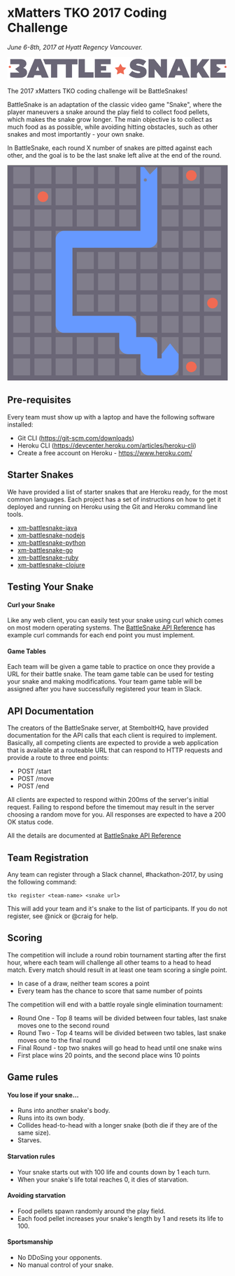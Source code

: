 # xMatters TKO 2017 Coding Challenge

_June 6-8th, 2017 at Hyatt Regency Vancouver._

![Battle Snake](docs/bs-logo-dark.png)

The 2017 xMatters TKO coding challenge will be BattleSnakes!

BattleSnake is an adaptation of the classic video game "Snake", where the player maneuvers a snake around the play field to collect food pellets, which makes the snake grow longer. The main objective is to collect as much food as as possible, while avoiding hitting obstacles, such as other snakes and most importantly - your own snake.

In BattleSnake, each round X number of snakes are pitted against each other, and the goal is to be the last snake left alive at the end of the round.

![Example Game Animation](docs/game.gif)

## Pre-requisites
Every team must show up with a laptop and have the following software installed:
* Git CLI (https://git-scm.com/downloads)
* Heroku CLI (https://devcenter.heroku.com/articles/heroku-cli)
* Create a free account on Heroku - https://www.heroku.com/

## Starter Snakes
We have provided a list of starter snakes that are Heroku ready, for the most common languages. Each project has a set of instructions on how to get it deployed and running on Heroku using the Git and Heroku command line tools.

* [xm-battlesnake-java](https://github.com/xmatters-tko/xm-battlesnake-java)
* [xm-battlesnake-nodejs](https://github.com/xmatters-tko/xm-battlesnake-nodejs)
* [xm-battlesnake-python](https://github.com/xmatters-tko/xm-battlesnake-python)
* [xm-battlesnake-go](https://github.com/xmatters-tko/xm-battlesnake-go)
* [xm-battlesnake-ruby](https://github.com/xmatters-tko/xm-battlesnake-ruby)
* [xm-battlesnake-clojure](https://github.com/xmatters-tko/xm-battlesnake-clojure)

## Testing Your Snake
#### Curl your Snake
Like any web client, you can easily test your snake using curl which comes on most modern operating systems. The [BattleSnake API Reference](https://stembolthq.github.io/battle_snake/) has example curl commands for each end point you must implement.

#### Game Tables
Each team will be given a game table to practice on once they provide a URL for their battle snake. The team game table can be used for testing your snake and making modifications. Your team game table will be assigned after you have successfully registered your team in Slack.

## API Documentation
The creators of the BattleSnake server, at StemboltHQ, have provided documentation for the API calls that each client is required to implement. Basically, all competing clients are expected to provide a web application that is available at a routeable URL that can respond to HTTP requests and provide a route to three end points:
* POST /start
* POST /move
* POST /end

All clients are expected to respond within 200ms of the server's initial request. Failing to respond before the timemout may result in the server choosing a random move for you. All responses are expected to have a 200 OK status code.

All the details are documented at [BattleSnake API Reference](https://stembolthq.github.io/battle_snake/)

## Team Registration
Any team can register through a Slack channel, #hackathon-2017, by using the following command:
```
tko register <team-name> <snake url>
```
This will add your team and it's snake to the list of participants. If you do not register, see @nick or @craig for help.

## Scoring
The competition will include a round robin tournament starting after the first hour, where each team will challenge all other teams to a head to head match. Every match should result in at least one team scoring a single point.
* In case of a draw, neither team scores a point
* Every team has the chance to score that same number of points

The competition will end with a battle royale single elimination tournament:
* Round One - Top 8 teams will be divided between four tables, last snake moves one to the second round
* Round Two - Top 4 teams will be divided between two tables, last snake moves one to the final round
* Final Round - top two snakes will go head to head until one snake wins
* First place wins 20 points, and the second place wins 10 points

## Game rules

#### You lose if your snake…
* Runs into another snake's body.
* Runs into its own body.
* Collides head-to-head with a longer snake (both die if they are of the same size).
* Starves.

#### Starvation rules
* Your snake starts out with 100 life and counts down by 1 each turn.
* When your snake's life total reaches 0, it dies of starvation.

#### Avoiding starvation
* Food pellets spawn randomly around the play field.
* Each food pellet increases your snake's length by 1 and resets its life to 100.

#### Sportsmanship
* No DDoSing your opponents.
* No manual control of your snake.

